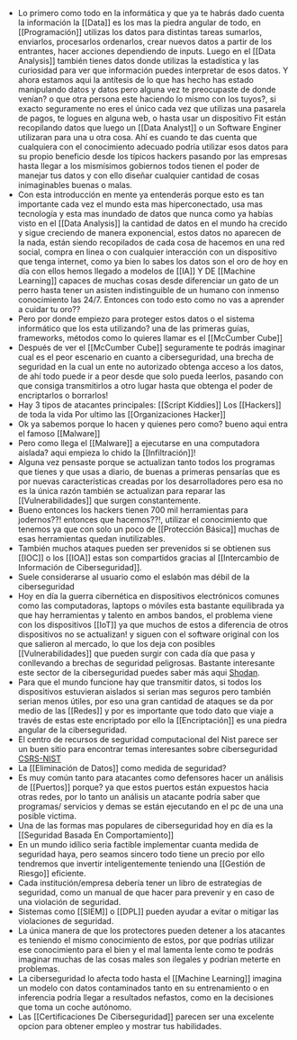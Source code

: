 - Lo primero como todo en la informática y que ya te habrás dado cuenta la información la [[Data]] es los mas la piedra angular de todo, en [[Programación]] utilizas los datos para distintas tareas sumarlos, enviarlos, procesarlos ordenarlos, crear nuevos datos a partir de los entrantes, hacer acciones dependiendo de inputs. Luego en el [[Data Analysis]] también tienes datos donde utilizas la estadística y las curiosidad para ver que información puedes interpretar de esos datos. Y ahora estamos aqui la antítesis de lo que has hecho has estado manipulando datos y datos pero alguna vez te preocupaste de donde venían? o que otra persona este haciendo lo mismo con los tuyos?, si exacto seguramente no eres el único cada vez que utilizas una pasarela de pagos, te logues en alguna web, o hasta usar un dispositivo Fit están recopilando datos que luego un [[Data Analyst]] o un Software Enginer utilizaran para una u otra cosa. Ahí es cuando te das cuenta que cualquiera con el conocimiento adecuado podría utilizar esos datos para su propio beneficio desde los típicos hackers pasando por las empresas hasta llegar a los mismísimos gobiernos todos tienen el poder de manejar tus datos y con ello diseñar cualquier cantidad de cosas inimaginables buenas o malas.
- Con esta introducción en mente ya entenderás porque esto es tan importante cada vez el mundo esta mas hiperconectado, usa mas tecnología y esta mas inundado de datos que nunca como ya habías visto en el [[Data Analysis]] la cantidad de datos en el mundo ha crecido y sigue creciendo de manera exponencial, estos datos no aparecen de la nada, están siendo recopilados de cada cosa de hacemos en una red social, compra en linea o con cualquier interacción con un dispositivo que tenga internet, como ya bien lo sabes los datos son el oro de hoy en día con ellos hemos llegado a modelos de [[IA]] Y DE [[Machine Learning]] capaces de muchas cosas desde diferenciar un gato de un perro hasta tener un asisten indistinguible de un humano con inmenso conocimiento las 24/7.
  Entonces con todo esto como no vas a aprender a cuidar tu oro??
- Pero por donde empiezo para proteger estos datos o el sistema informático que los esta utilizando? una de las primeras guías, frameworks, métodos como lo quieres llamar es el [[McCumber Cube]]
- Después de ver el [[McCumber Cube]] seguramente te podrás imaginar cual es el peor escenario en cuanto a ciberseguridad, una brecha de seguridad en la cual un ente no autorizado obtenga acceso a los datos, de ahí todo puede ir a peor desde que solo pueda leerlos, pasando con que consiga transmitirlos a otro lugar hasta que obtenga el poder de encriptarlos o borrarlos!
- Hay 3 tipos de atacantes principales:
  [[Script Kiddies]]
  Los [[Hackers]] de toda la vida
  Por ultimo las [[Organizaciones Hacker]]
- Ok ya sabemos porque lo hacen y quienes pero como? bueno aqui entra el famoso [[Malware]]
- Pero como llega el [[Malware]] a ejecutarse en una computadora aislada? aqui empieza lo chido la [[Infiltración]]!
- Alguna vez pensaste porque se actualizan tanto todos los programas que tienes y que usas a diario, de buenas a primeras pensarías que es por nuevas características creadas por los desarrolladores pero esa no es la única razón también se actualizan para reparar las [[Vulnerabilidades]] que surgen constantemente.
- Bueno entonces los hackers tienen 700 mil herramientas para jodernos??! entonces que hacemos??!, utilizar el conocimiento que tenemos ya que con solo un poco de [[Protección Básica]] muchas de esas herramientas quedan inutilizables.
- También muchos ataques pueden ser prevenidos si se obtienen sus [[IOC]] o los [[IOA]] estas son compartidos gracias al [[Intercambio de Información de Ciberseguridad]].
- Suele considerarse al usuario como el eslabón mas débil de la ciberseguridad
- Hoy en día la guerra cibernética en dispositivos electrónicos comunes como las computadoras, laptops o móviles esta bastante equilibrada ya que hay herramientas y talento en ambos bandos, el problema viene con los dispositivos [[IoT]] ya que muchos de estos a diferencia de otros dispositivos no se actualizan! y siguen con el software original con los que salieron al mercado, lo que los deja con posibles [[Vulnerabilidades]] que pueden surgir con cada día que pasa y conllevando a brechas de seguridad peligrosas. Bastante interesante este sector de la ciberseguridad puedes saber más aqui [Shodan](https://www.shodan.io/).
- Para que el mundo funcione hay que transmitir datos, si todos los dispositivos estuvieran aislados si serian mas seguros pero también serian menos útiles, por eso una gran cantidad de ataques se da por medio de las [[Redes]] y por es importante que todo dato que viaje a través de estas este encriptado por ello la [[Encriptación]] es una piedra angular de la ciberseguridad.
- El centro de recursos de seguridad computacional del Nist parece ser un buen sitio para encontrar temas interesantes sobre ciberseguridad [CSRS-NIST](https://csrc.nist.gov/)
- La [[Eliminación de Datos]] como medida de seguridad?
- Es muy común tanto para atacantes como defensores hacer un análisis de [[Puertos]] porque? ya que estos puertos están expuestos hacia otras redes, por lo tanto un análisis un atacante podría saber que programas/ servicios y demas se están ejecutando en el pc de una una posible victima.
- Una de las formas mas populares de ciberseguridad hoy en día es la [[Seguridad Basada En Comportamiento]]
- En un mundo idílico seria factible implementar cuanta medida de seguridad haya, pero seamos sincero todo tiene un precio por ello tendremos que invertir inteligentemente teniendo una [[Gestión de Riesgo]] eficiente.
- Cada institución/empresa debería tener un libro de estrategias de seguridad, como un manual de que hacer para prevenir y en caso de una violación de seguridad.
- Sistemas como [[SIEM]] o [[DPL]] pueden ayudar a evitar o mitigar las violaciones de seguridad.
- La única manera de que los protectores pueden detener a los atacantes es teniendo el mismo conocimiento de estos, por que podrías utilizar ese conocimiento para el bien y el mal lamenta lente como te podrás imaginar muchas de las cosas males son ilegales y podrían meterte en problemas.
- La ciberseguridad lo afecta todo hasta el [[Machine Learning]] imagina un modelo con datos contaminados tanto en su entrenamiento o en inferencia podría llegar a resultados nefastos, como en la decisiones que toma un coche autónomo.
- Las [[Certificaciones De Ciberseguridad]] parecen ser una excelente opcion para obtener empleo y mostrar tus habilidades.